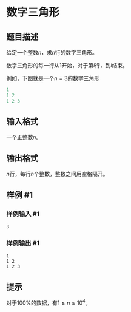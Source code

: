 # 数字三角形

## 题目描述

给定一个整数$n$，求$n$行的数字三角形。

数字三角形的每一行从$1$开始，对于第$i$行，到$i$结束。

例如，下图就是一个$n = 3$的数字三角形

```cpp
1
1 2
1 2 3
```

## 输入格式

一个正整数$n$。

## 输出格式

$n$行，每行$n$个整数，整数之间用空格隔开。

## 样例 #1

### 样例输入 #1

```
3
```

### 样例输出 #1

```
1
1 2
1 2 3
```

## 提示

对于$100\%$的数据，有$1 \leq n \leq 10^4$。